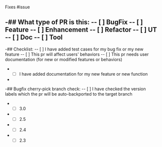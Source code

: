Fixes #issue

-## What type of PR is this:
-- [ ] BugFix
-- [ ] Feature
-- [ ] Enhancement
-- [ ] Refactor
-- [ ] UT
-- [ ] Doc
-- [ ] Tool
-
-## Checklist:
-- [ ] I have added test cases for my bug fix or my new feature
-- [ ] This pr will affect users' behaviors
-- [ ] This pr needs user documentation (for new or modified features or behaviors)
-  - [ ] I have added documentation for my new feature or new function
-
-## Bugfix cherry-pick branch check:
-- [ ] I have checked the version labels which the pr will be auto-backported to the target branch 
-  - [ ] 3.0
-  - [ ] 2.5
-  - [ ] 2.4
-  - [ ] 2.3
